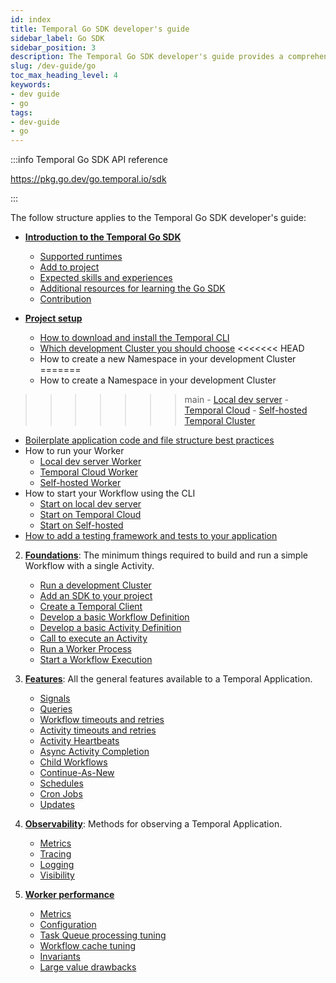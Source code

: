 ```yaml
---
id: index
title: Temporal Go SDK developer's guide
sidebar_label: Go SDK
sidebar_position: 3
description: The Temporal Go SDK developer's guide provides a comprehensive overview of the structures, primitives, and features used in Temporal Application development.
slug: /dev-guide/go
toc_max_heading_level: 4
keywords:
- dev guide
- go
tags:
- dev-guide
- go
---
```


<!-- THIS FILE IS GENERATED. DO NOT EDIT THIS FILE DIRECTLY -->

:::info Temporal Go SDK API reference

https://pkg.go.dev/go.temporal.io/sdk

:::

The follow structure applies to the Temporal Go SDK developer's guide:

- [**Introduction to the Temporal Go SDK**](/dev-guide/go/introduction#)

  - [Supported runtimes](/dev-guide/go/introduction#supported-runtimes)
  - [Add to project](/dev-guide/go/introduction#add-to-project)
  - [Expected skills and experiences](/dev-guide/go/introduction#expected-skills-and-experiences)
  - [Additional resources for learning the Go SDK](/dev-guide/go/introduction#additional-resources)
  - [Contribution](/dev-guide/go/introduction#contribution)

- [**Project setup**](#)
  - [How to download and install the Temporal CLI](/dev-guide/go/project-setup#install-cli)
  - [Which development Cluster you should choose](/dev-guide/go/project-setup#choose-dev-cluster)
<<<<<<< HEAD
  - How to create a new Namespace in your development Cluster
=======
  - How to create a Namespace in your development Cluster
>>>>>>> main
    - [Local dev server](/dev-guide/go/project-setup#local-dev-server)
    - [Temporal Cloud](/dev-guide/go/project-setup#temporal-cloud)
    - [Self-hosted Temporal Cluster](/dev-guide/go/project-setup#self-hosted-temporal-cluster)
  - [Boilerplate application code and file structure best practices](/dev-guide/go/project-setup#boilerplate-project)
  - How to run your Worker
    - [Local dev server Worker](/dev-guide/go/project-setup#dev-server-worker)
    - [Temporal Cloud Worker](/dev-guide/go/project-setup#cloud-worker)
    - [Self-hosted Worker](/dev-guide/go/project-setup#dockerfile)
  - How to start your Workflow using the CLI
    - [Start on local dev server](/dev-guide/go/project-setup#local-dev-server)
    - [Start on Temporal Cloud](/dev-guide/go/project-setup#temporal-cloud)
    - [Start on Self-hosted](/dev-guide/go/project-setup#self-hosted)
  - [How to add a testing framework and tests to your application](/dev-guide/go/project-setup#test-framework)

2. [**Foundations**](/dev-guide/go/foundations#): The minimum things required to build and run a simple Workflow with a single Activity.

   - [Run a development Cluster](/dev-guide/go/foundations#run-a-dev-cluster)
   - [Add an SDK to your project](/dev-guide/go/foundations#add-your-sdk)
   - [Create a Temporal Client](/dev-guide/go/foundations#connect-to-a-cluster)
   - [Develop a basic Workflow Definition](/dev-guide/go/foundations#develop-workflows)
   - [Develop a basic Activity Definition](/dev-guide/go/foundations#develop-activities)
   - [Call to execute an Activity](/dev-guide/go/foundations#activity-execution)
   - [Run a Worker Process](/dev-guide/go/foundations#run-worker-processes)
   - [Start a Workflow Execution](/dev-guide/go/foundations#start-workflow-execution)

3. [**Features**](/dev-guide/go/features): All the general features available to a Temporal Application.

   - [Signals](/dev-guide/go/features#signals)
   - [Queries](/dev-guide/go/features#queries)
   - [Workflow timeouts and retries](/dev-guide/go/features#workflow-timeouts)
   - [Activity timeouts and retries](/dev-guide/go/features#activity-timeouts)
   - [Activity Heartbeats](/dev-guide/go/features#activity-heartbeats)
   - [Async Activity Completion](/dev-guide/go/features#asynchronous-activity-completion)
   - [Child Workflows](/dev-guide/go/features#child-workflows)
   - [Continue-As-New](/dev-guide/go/features#continue-as-new)
   - [Schedules](/dev-guide/go/features#schedule-a-workflow)
   - [Cron Jobs](/dev-guide/go/features#temporal-cron-jobs)
   - [Updates](/dev-guide/go/features#updates)

4. [**Observability**](/dev-guide/go/observability): Methods for observing a Temporal Application.

   - [Metrics](/dev-guide/go/observability#metrics)
   - [Tracing](/dev-guide/go/observability#tracing)
   - [Logging](/dev-guide/go/observability#logging)
   - [Visibility](/dev-guide/go/observability#visibility)

5. [**Worker performance**](/dev-guide/worker-performance)

   - [Metrics](/dev-guide/worker-performance#metrics)
   - [Configuration](/dev-guide/worker-performance#configuration)
   - [Task Queue processing tuning](/dev-guide/worker-performance#task-queues-processing-tuning)
   - [Workflow cache tuning](/dev-guide/worker-performance#workflow-cache-tuning)
   - [Invariants](/dev-guide/worker-performance#invariants)
   - [Large value drawbacks](/dev-guide/worker-performance#drawbacks-of-putting-just-large-values-everywhere)
